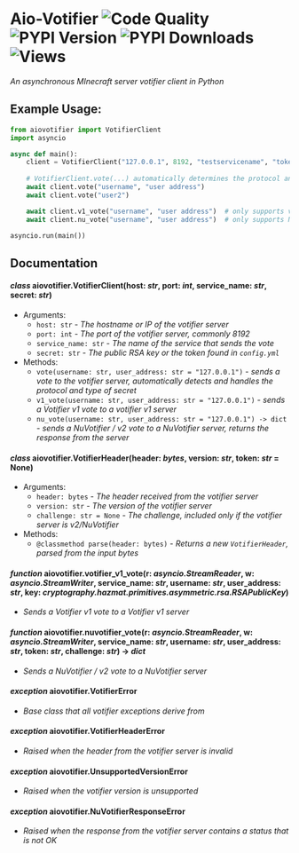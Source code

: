 # Aio-Votifier ![Code Quality](https://www.codefactor.io/repository/github/iapetus-11/aio-votifier/badge) ![PYPI Version](https://img.shields.io/pypi/v/aiovotifier.svg) ![PYPI Downloads](https://img.shields.io/pypi/dw/aiovotifier?color=0FAE6E) ![Views](https://api.ghprofile.me/view?username=iapetus-11.aio-votifier&color=0FAE6E&label=views&style=flat)
*An asynchronous MInecraft server votifier client in Python*

## Example Usage:
```py
from aiovotifier import VotifierClient
import asyncio

async def main():
    client = VotifierClient("127.0.0.1", 8192, "testservicename", "token/rsa key")
    
    # VotifierClient.vote(...) automatically determines the protocol and key format
    await client.vote("username", "user address")
    await client.vote("user2")

    await client.v1_vote("username", "user address")  # only supports v1 protocol
    await client.nu_vote("username", "user address")  # only supports NuVotifier/v2 protocol

asyncio.run(main())
```

## Documentation
#### *class* aiovotifier.**VotifierClient**(host: *str*, port: *int*, service_name: *str*, secret: *str*)
- Arguments:
    - `host: str` - *The hostname or IP of the votifier server*
    - `port: int` - *The port of the votifier server, commonly 8192*
    - `service_name: str` - *The name of the service that sends the vote*
    - `secret: str` - *The public RSA key or the token found in `config.yml`*
- Methods:
    - `vote(username: str, user_address: str = "127.0.0.1")` - *sends a vote to the votifier server, automatically detects and handles the protocol and type of secret*
    - `v1_vote(username: str, user_address: str = "127.0.0.1")` - *sends a Votifier v1 vote to a votifier v1 server*
    - `nu_vote(username: str, user_address: str = "127.0.0.1") -> dict` - *sends a NuVotifier / v2 vote to a NuVotifier server, returns the response from the server*

#### *class* aiovotifier.**VotifierHeader**(header: *bytes*, version: *str*, token: *str* = None)
- Arguments:
    - `header: bytes` - *The header received from the votifier server*
    - `version: str` - *The version of the votifier server*
    - `challenge: str = None` - *The challenge, included only if the votifier server is v2/NuVotifier*
- Methods:
    - `@classmethod parse(header: bytes)` - *Returns a new `VotifierHeader`, parsed from the input bytes*

#### *function* aiovotifier.**votifier_v1_vote**(r: *asyncio.StreamReader*, w: *asyncio.StreamWriter*, service_name: *str*, username: *str*, user_address: *str*, key: *cryptography.hazmat.primitives.asymmetric.rsa.RSAPublicKey*)
- *Sends a Votifier v1 vote to a Votifier v1 server*

#### *function* aiovotifier.**nuvotifier_vote**(r: *asyncio.StreamReader*, w: *asyncio.StreamWriter*, service_name: *str*, username: *str*, user_address: *str*, token: *str*, challenge: *str*) -> *dict*
- *Sends a NuVotifier / v2 vote to a NuVotifier server*

#### *exception* aiovotifier.**VotifierError**
- *Base class that all votifier exceptions derive from*

#### *exception* aiovotifier.**VotifierHeaderError**
- *Raised when the header from the votifier server is invalid*

#### *exception* aiovotifier.**UnsupportedVersionError**
- *Raised when the votifier version is unsupported*

#### *exception* aiovotifier.**NuVotifierResponseError**
- *Raised when the response from the votifier server contains a status that is not OK*
